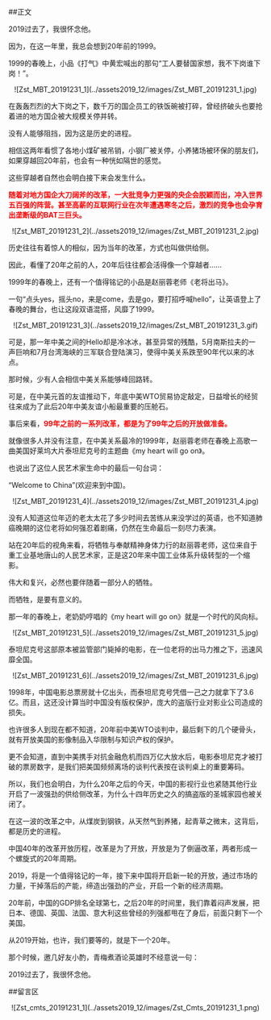 ##正文

2019过去了，我很怀念他。

因为，在这一年里，我总会想到20年前的1999。

1999的春晚上，小品《打气》中黄宏喊出的那句“工人要替国家想，我不下岗谁下岗！”。

 <div align="center">![Zst_MBT_20191231_1](../assets2019_12/images/Zst_MBT_20191231_1.jpg)</div>

在轰轰烈烈的大下岗之下，数千万的国企员工的铁饭碗被打碎，曾经挤破头也要抢着进的地方国企被大规模关停并转。

没有人能够阻挡，因为这是历史的进程。

相信这两年看惯了各地小煤矿被吊销，小钢厂被关停，小养猪场被环保的朋友们，如果穿越回20年前，也会有一种恍如隔世的感觉。

这些穿越者自然也会明白接下来会发生什么。

<font color = red>**随着对地方国企大刀阔斧的改革，一大批竞争力更强的央企会脱颖而出，冲入世界五百强的阵营。甚至高薪的互联网行业在次年遭遇寒冬之后，激烈的竞争也会孕育出垄断级的BAT三巨头。**</font>

 <div align="center">![Zst_MBT_20191231_2](../assets2019_12/images/Zst_MBT_20191231_2.jpg)</div>

历史往往有着惊人的相似，因为当年的改革，方式也叫做供给侧。

因此，看懂了20年之前的人，20年后往往都会活得像一个穿越者......


1999年的春晚上，还有一个值得铭记的小品是赵丽蓉老师《老将出马》。

一句“点头yes，摇头no，来是come，去是go，要打招呼喊hello”，让英语登上了春晚的舞台，也让这段双语混搭，风靡了1999。

 <div align="center">![Zst_MBT_20191231_3](../assets2019_12/images/Zst_MBT_20191231_3.gif)</div>

可是，那一年中美之间的Hello却是冷冰冰，甚至异常的残酷，5月南斯拉夫的一声巨响和7月台湾海峡的三军联合登陆演习，使得中美关系跌至90年代以来的冰点。

那时候，少有人会相信中美关系能够峰回路转。

可是，在中美元首的友谊推动下，年底中美WTO贸易协定敲定，日益增长的经贸往来成为了此后20年中美友谊小船最重要的压舱石。

事后来看，<font color = red>**99年之前的一系列改革，都是为了99年之后的开放做准备。**</font>

就像很多人并没有注意，在中美关系最冷的1999年，赵丽蓉老师在春晚上高歌一曲美国好莱坞大片泰坦尼克号的主题曲《my heart will go on》。

也说出了这位人民艺术家生命中的最后一句台词：

“Welcome to China”(欢迎来到中国)。

 <div align="center">![Zst_MBT_20191231_4](../assets2019_12/images/Zst_MBT_20191231_4.jpg)</div>

没有人知道这位年迈的老太太花了多少时间去苦练从来没学过的英语，也不知道肺癌晚期的这位老将如何强忍着剧痛，仍然在生命最后一刻尽力表演。

站在20年后的视角来看，将牺牲与奉献精神身体力行的赵丽蓉老师，这位来自于重工业基地唐山的人民艺术家，正是这20年来中国工业体系升级转型的一个缩影。

伟大和复兴，必然也要伴随着一部分人的牺牲。

而牺牲，是要有意义的。

那一年的春晚上，老奶奶哼唱的《my heart will go on》就是一个时代的风向标。

 <div align="center">![Zst_MBT_20191231_5](../assets2019_12/images/Zst_MBT_20191231_5.jpg)</div>

泰坦尼克号这部原本被监管部门毙掉的电影，在一位老将的出马力推之下，迅速风靡全国。

 <div align="center">![Zst_MBT_20191231_6](../assets2019_12/images/Zst_MBT_20191231_6.jpg)</div>

1998年，中国电影总票房就十亿出头，而泰坦尼克号凭借一己之力就拿下了3.6亿。而且，这还没计算当时中国没有版权保护，庞大的盗版行业对影业公司造成的损失。

也许很多人到现在都不知道，20年前中美WTO谈判中，最后剩下的几个硬骨头，就有开放美国的影像制品入华限制与知识产权的保护。

更不会知道，直到中美携手对抗金融危机而四万亿大放水后，电影泰坦尼克才被打破的票房数字，是我们把美国频频离场的谈判代表按在谈判桌上的重要筹码。

所以，我们也会明白，为什么20年之后的今天，中国的影视行业也紧随其他行业开启了一波强劲的供给侧改革，为什么十四年历史之久的搞盗版的圣城家园也被关闭了。

在这一波的改革之中，从煤炭到钢铁，从天然气到养猪，起青草之微末，这背后，都是历史的进程。

中国40年的改革开放历程，改革是为了开放，开放是为了倒逼改革，两者形成一个螺旋式的20年周期。

2019，将是一个值得铭记的一年，接下来中国将开启新一轮的开放，通过市场的力量，干掉落后的产能，缔造出强劲的产业，开启一个新的经济周期。

20年前，中国的GDP排名全球第七，之后20年的时间里，我们靠着闷声发展，把日本、德国、英国、法国、意大利这些曾经的列强都甩在了身后，前面只剩下一个美国。

从2019开始，也许，我们要等的，就是下一个20年。

那个时候，邀几好友小酌，青梅煮酒论英雄时不经意说一句：

2019过去了，我很怀念他。

##留言区
 <div align="center">![Zst_cmts_20191231_1](../assets2019_12/images/Zst_Cmts_20191231_1.png)</div>